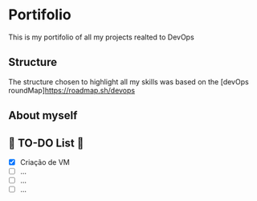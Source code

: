 # Portifolio
This is my portifolio of all my projects realted to DevOps

## Structure ##
The structure chosen to highlight all my skills was based on the [devOps roundMap]https://roadmap.sh/devops






## About myself ##

## 🚧 TO-DO List 🚧 ##
<!-- TO-DO List -->
* [x] Criação de VM
* [ ] ...
* [ ] ...
* [ ] ...
